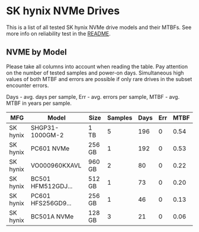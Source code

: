 SK hynix NVMe Drives
====================

This is a list of all tested SK hynix NVMe drive models and their MTBFs. See more
info on reliability test in the [README](https://github.com/linuxhw/EnterpriseDrive).

NVME by Model
------------

Please take all columns into account when reading the table. Pay attention on the
number of tested samples and power-on days. Simultaneous high values of both MTBF
and errors are possible if only rare drives in the subset encounter errors.

Days - avg. days per sample,
Err  - avg. errors per sample,
MTBF - avg. MTBF in years per sample.

| MFG       | Model              | Size   | Samples | Days  | Err   | MTBF |
|-----------|--------------------|--------|---------|-------|-------|------|
| SK hynix  | SHGP31-1000GM-2    | 1 TB   | 5       | 196   | 0     | 0.54   |
| SK hynix  | PC601 NVMe         | 256 GB | 1       | 192   | 0     | 0.53   |
| SK hynix  | VO000960KXAVL      | 960 GB | 2       | 80    | 0     | 0.22   |
| SK hynix  | BC501 HFM512GDJ... | 512 GB | 1       | 73    | 0     | 0.20   |
| SK hynix  | PC601 HFS256GD9... | 256 GB | 1       | 46    | 0     | 0.13   |
| SK hynix  | BC501A NVMe        | 128 GB | 3       | 21    | 0     | 0.06   |
